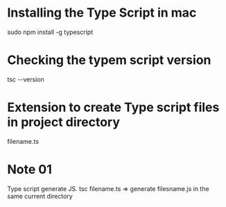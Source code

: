 # Installing the Type Script in mac
sudo npm install -g typescript

# Checking the typem script version
tsc --version

# Extension to create Type script files in project directory
filename.ts

# Note 01
Type script generate JS.
tsc filename.ts => generate filesname.js in the same current directory

